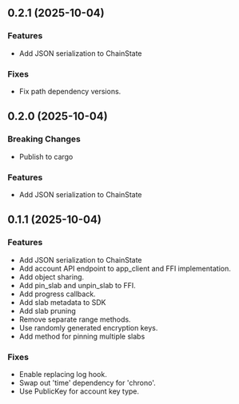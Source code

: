 ## 0.2.1 (2025-10-04)

### Features

- Add JSON serialization to ChainState

### Fixes

- Fix path dependency versions.

## 0.2.0 (2025-10-04)

### Breaking Changes

- Publish to cargo

### Features

- Add JSON serialization to ChainState

## 0.1.1 (2025-10-04)

### Features

- Add JSON serialization to ChainState
- Add account API endpoint to app_client and FFI implementation.
- Add object sharing.
- Add pin_slab and unpin_slab to FFI.
- Add progress callback.
- Add slab metadata to SDK
- Add slab pruning
- Remove separate range methods.
- Use randomly generated encryption keys.
- Add method for pinning multiple slabs

### Fixes

- Enable replacing log hook.
- Swap out 'time' dependency for 'chrono'.
- Use PublicKey for account key type.
